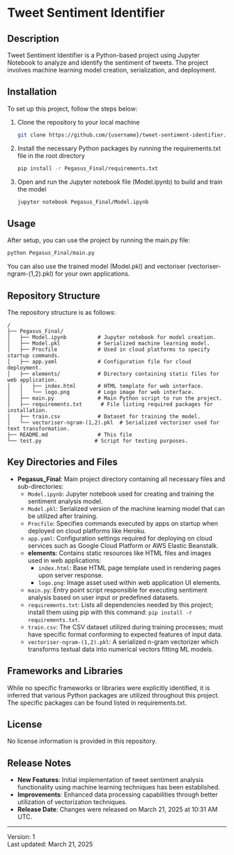 # Tweet Sentiment Identifier

## Description
Tweet Sentiment Identifier is a Python-based project using Jupyter Notebook to analyze and identify the sentiment of tweets. The project involves machine learning model creation, serialization, and deployment.

## Installation
To set up this project, follow the steps below:
1. Clone the repository to your local machine
   ```bash
   git clone https://github.com/{username}/tweet-sentiment-identifier.git
   ```
2. Install the necessary Python packages by running the requirements.txt file in the root directory
   ```bash
   pip install -r Pegasus_Final/requirements.txt
   ```
3. Open and run the Jupyter notebook file (Model.ipynb) to build and train the model
   ```bash
   jupyter notebook Pegasus_Final/Model.ipynb
   ```

## Usage
After setup, you can use the project by running the main.py file:
```bash
python Pegasus_Final/main.py
```
You can also use the trained model (Model.pkl) and vectoriser (vectoriser-ngram-(1,2).pkl) for your own applications.

## Repository Structure
The repository structure is as follows:
```
/
├── Pegasus_Final/
│   ├── Model.ipynb          # Jupyter notebook for model creation.
│   ├── Model.pkl            # Serialized machine learning model.
│   ├── Procfile             # Used in cloud platforms to specify startup commands.
│   ├── app.yaml             # Configuration file for cloud deployment.
│   ├── elements/            # Directory containing static files for web application.
│   │   ├── index.html       # HTML template for web interface.
│   │   └── logo.png         # Logo image for web interface.
│   ├── main.py              # Main Python script to run the project.
│   ├── requirements.txt      # File listing required packages for installation.
│   ├── train.csv            # Dataset for training the model.
│   └── vectoriser-ngram-(1,2).pkl  # Serialized vectoriser used for text transformation.
├── README.md                # This file
└── test.py                 # Script for testing purposes.
```

## Key Directories and Files

- **Pegasus_Final**: Main project directory containing all necessary files and sub-directories:
  - `Model.ipynb`: Jupyter notebook used for creating and training the sentiment analysis model.
  - `Model.pkl`: Serialized version of the machine learning model that can be utilized after training.
  - `Procfile`: Specifies commands executed by apps on startup when deployed on cloud platforms like Heroku.
  - `app.yaml`: Configuration settings required for deploying on cloud services such as Google Cloud Platform or AWS Elastic Beanstalk.
  - **elements**: Contains static resources like HTML files and images used in web applications:
    - `index.html`: Base HTML page template used in rendering pages upon server response.
    - `logo.png`: Image asset used within web application UI elements. 
  - `main.py`: Entry point script responsible for executing sentiment analysis based on user input or predefined datasets.
  - `requirements.txt`: Lists all dependencies needed by this project; install them using pip with this command: `pip install -r requirements.txt`.
  - `train.csv`: The CSV dataset utilized during training processes; must have specific format conforming to expected features of input data.
  - `vectoriser-ngram-(1,2).pkl`: A serialized n-gram vectorizer which transforms textual data into numerical vectors fitting ML models.

## Frameworks and Libraries
While no specific frameworks or libraries were explicitly identified, it is inferred that various Python packages are utilized throughout this project. The specific packages can be found listed in requirements.txt.

## License  
No license information is provided in this repository.

## Release Notes  
- **New Features**: Initial implementation of tweet sentiment analysis functionality using machine learning techniques has been established.  
- **Improvements**: Enhanced data processing capabilities through better utilization of vectorization techniques.  
- **Release Date**: Changes were released on March 21, 2025 at 10:31 AM UTC.

---

Version: 1  
Last updated: March 21, 2025 
